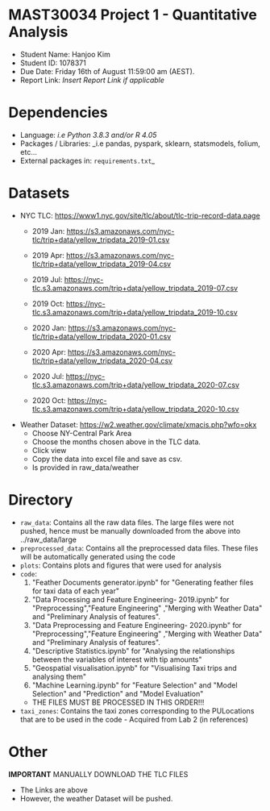 # MAST30034 Project 1 - Quantitative Analysis
- Student Name: Hanjoo Kim
- Student ID: 1078371
- Due Date: Friday 16th of August 11:59:00 am (AEST).
- Report Link: _Insert Report Link if applicable_

# Dependencies
- Language: _i.e Python 3.8.3 and/or R 4.05_
- Packages / Libraries: _i.e pandas, pyspark, sklearn, statsmodels, folium, etc... 
- External packages in: `requirements.txt`_

# Datasets
- NYC TLC: https://www1.nyc.gov/site/tlc/about/tlc-trip-record-data.page
    - 2019 Jan: https://s3.amazonaws.com/nyc-tlc/trip+data/yellow_tripdata_2019-01.csv
    - 2019 Apr: https://s3.amazonaws.com/nyc-tlc/trip+data/yellow_tripdata_2019-04.csv
    - 2019 Jul: https://nyc-tlc.s3.amazonaws.com/trip+data/yellow_tripdata_2019-07.csv
    - 2019 Oct: https://nyc-tlc.s3.amazonaws.com/trip+data/yellow_tripdata_2019-10.csv
    
    - 2020 Jan: https://s3.amazonaws.com/nyc-tlc/trip+data/yellow_tripdata_2020-01.csv
    - 2020 Apr: https://s3.amazonaws.com/nyc-tlc/trip+data/yellow_tripdata_2020-04.csv
    - 2020 Jul: https://nyc-tlc.s3.amazonaws.com/trip+data/yellow_tripdata_2020-07.csv
    - 2020 Oct: https://nyc-tlc.s3.amazonaws.com/trip+data/yellow_tripdata_2020-10.csv
- Weather Dataset: https://w2.weather.gov/climate/xmacis.php?wfo=okx
    - Choose NY-Central Park Area
    - Choose the months chosen above in the TLC data.
    - Click view
    - Copy the data into excel file and save as csv.
    - Is provided in raw_data/weather

# Directory

- `raw_data`: Contains all the raw data files. The large files were not pushed, hence must be manually downloaded from the above into ../raw_data/large
- `preprocessed_data`: Contains all the preprocessed data files. These files will be automatically generated using the code
- `plots`: Contains plots and figures that were used for analysis
- `code`:
    1. "Feather Documents generator.ipynb" for "Generating feather files for taxi data of each year"
    2. "Data Processing and Feature Engineering- 2019.ipynb" for "Preprocessing","Feature Engineering" 
                                                                    ,"Merging with Weather Data" and "Preliminary Analysis of 
                                                                    features".
    3. "Data Preprocessing and Feature Engineering- 2020.ipynb" for "Preprocessing","Feature Engineering" 
                                                                    ,"Merging with Weather Data" and "Preliminary Analysis of 
                                                                    features".
    4. "Descriptive Statistics.ipynb" for "Analysing the relationships between the variables of interest with tip amounts"
    5. "Geospatial visualisation.ipynb" for "Visualising Taxi trips and analysing them"
    6. "Machine Learning.ipynb" for "Feature Selection" and "Model Selection" and "Prediction" and "Model Evaluation"
    - THE FILES MUST BE PROCESSED IN THIS ORDER!!!
- `taxi_zones`: Contains the taxi zones corresponding to the PULocations that are to be used in the code
                - Acquired from Lab 2 (in references)

# Other

****IMPORTANT**** 
MANUALLY DOWNLOAD THE TLC FILES
- The Links are above
- However, the weather Dataset will be pushed.


